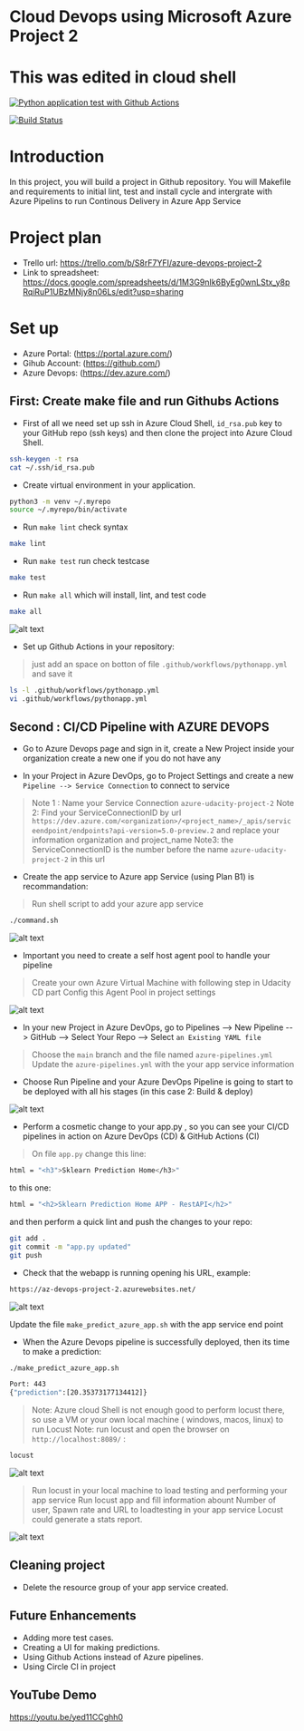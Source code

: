 # Cloud Devops using Microsoft Azure Project 2

# This was edited in cloud shell

[![Python application test with Github Actions](https://github.com/huy-js/azure-udacity-project-2/actions/workflows/pythonapp.yml/badge.svg)](https://github.com/huy-js/azure-udacity-project-2/actions/workflows/pythonapp.yml)

[![Build Status](https://dev.azure.com/huycntt/azure-udacity-project-2/_apis/build/status/huy-js.azure-udacity-project-2?branchName=main)](https://dev.azure.com/huycntt/azure-udacity-project-2/_build/latest?definitionId=20&branchName=main)

# Introduction
In this project, you will build a project in Github repository. You will Makefile and requirements to initial lint, test and install cycle and intergrate with Azure Pipelins to run Continous Delivery in Azure App Service

# Project plan
* Trello url: https://trello.com/b/S8rF7YFI/azure-devops-project-2
* Link to spreadsheet: 
https://docs.google.com/spreadsheets/d/1M3G9nIk6ByEg0wnLStx_y8pRqiRuP1UBzMNjy8n06Ls/edit?usp=sharing

# Set up
* Azure Portal: (https://portal.azure.com/)
* Gihub Account: (https://github.com/)
* Azure Devops: (https://dev.azure.com/)

## First: Create make file and run Githubs Actions
* First of all we need set up ssh in Azure Cloud Shell, `id_rsa.pub` key to your GitHub repo (ssh keys) and then clone the project into Azure Cloud Shell.

```sh
ssh-keygen -t rsa
cat ~/.ssh/id_rsa.pub
```

* Create virtual environment in your application.

```sh
python3 -m venv ~/.myrepo
source ~/.myrepo/bin/activate
```
* Run `make lint` check syntax

```sh
make lint
```
* Run `make test` run check testcase

```sh
make test
```
* Run `make all` which will install, lint, and test code

```sh
make all
```

![alt text](https://github.com/huy-js/azure-udacity-project-2/blob/main/images/make-all.png)

* Set up Github Actions in your repository:

> just add an space on botton of file `.github/workflows/pythonapp.yml` and save it

```sh
ls -l .github/workflows/pythonapp.yml
vi .github/workflows/pythonapp.yml
```

## Second : CI/CD Pipeline with AZURE DEVOPS

* Go to Azure Devops page and sign in it, create a New Project inside your organization create a new one if you do not have any

* In your Project in Azure DevOps, go to Project Settings and create a new `Pipeline --> Service Connection` to connect to service

> Note 1 : Name your Service Connection `azure-udacity-project-2`
> Note 2: Find your ServiceConnectionID by url `https://dev.azure.com/<organization>/<project_name>/_apis/serviceendpoint/endpoints?api-version=5.0-preview.2` and replace your information organization and project_name
> Note3: the ServiceConnectionID is the number before the name `azure-udacity-project-2` in this url

* Create the app service to Azure app Service (using Plan B1) is recommandation:
> Run shell script to add your azure app service
```sh
./command.sh
```
![alt text](https://github.com/huy-js/azure-udacity-project-2/blob/main/images/appservice.png)

* Important you need to create a self host agent pool to handle your pipeline
> Create your own Azure Virtual Machine with following step in Udacity CD part
> Config this Agent Pool in project settings

![alt text](https://github.com/huy-js/azure-udacity-project-2/blob/main/images/agentpool.png)

* In your new Project in Azure DevOps, go to Pipelines --> New Pipeline --> GitHub --> Select Your Repo --> Select `an Existing YAML file`

> Choose the `main` branch and the file named `azure-pipelines.yml`
> Update the `azure-pipelines.yml` with the your app service information

* Choose Run Pipeline and your Azure DevOps Pipeline is going to start to be deployed with all his stages (in this case 2: Build & deploy)

![alt text](https://github.com/huy-js/azure-udacity-project-2/blob/main/images/custom-yaml-file.png)

* Perform a cosmetic change to your app.py , so you can see your CI/CD pipelines in action on Azure DevOps (CD) & GitHub Actions (CI)

> On file `app.py` change this line:

```sh
html = "<h3">Sklearn Prediction Home</h3>"
```

to this one:

```sh
html = "<h2>Sklearn Prediction Home APP - RestAPI</h2>"
```

and then perform a quick lint and push the changes to your repo:

```sh
git add .
git commit -m "app.py updated"
git push
```

* Check that the webapp is running opening his URL, example:

```sh
https://az-devops-project-2.azurewebsites.net/
```
![alt text](https://github.com/huy-js/azure-udacity-project-2/blob/main/images/change_to_restapi.png)

Update the file `make_predict_azure_app.sh` with the app service end point

* When the Azure Devops pipeline is successfully deployed, then its time to make a prediction:

```sh
./make_predict_azure_app.sh
```

```sh
Port: 443
{"prediction":[20.35373177134412]}
```

> Note: Azure cloud Shell is not enough good to perform locust there, so use a VM or your own local machine ( windows, macos, linux) to run Locust
> Note: run locust and open the browser on `http://localhost:8089/` :

```sh
locust
```

![alt text](https://github.com/huy-js/azure-udacity-project-2/blob/main/images/locust-ui.png)

> Run locust in your local machine to load testing and performing your app service
> Run locust app and fill information abount Number of user, Spawn rate and URL to loadtesting in your app service
> Locust could generate a stats report.

![alt text](https://github.com/huy-js/azure-udacity-project-2/blob/main/images/locust.png)

## Cleaning project

* Delete the resource group of your app service created.

## Future Enhancements

* Adding more test cases.
* Creating a UI for making predictions.
* Using Github Actions instead of Azure pipelines. 
* Using Circle CI in project

## YouTube Demo
https://youtu.be/yed11CCghh0